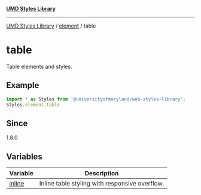 [**UMD Styles Library**](../../../README.md)

***

[UMD Styles Library](../../../README.md) / [element](../../README.md) / table

# table

Table elements and styles.

## Example

```typescript
import * as Styles from '@universityofmaryland/web-styles-library';
Styles.element.table
```

## Since

1.8.0

## Variables

| Variable | Description |
| ------ | ------ |
| [inline](variables/inline.md) | Inline table styling with responsive overflow. |
